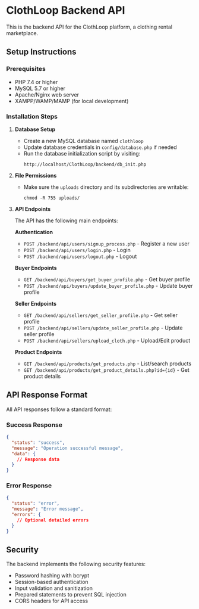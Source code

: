 # ClothLoop Backend API

This is the backend API for the ClothLoop platform, a clothing rental marketplace.

## Setup Instructions

### Prerequisites
- PHP 7.4 or higher
- MySQL 5.7 or higher
- Apache/Nginx web server
- XAMPP/WAMP/MAMP (for local development)

### Installation Steps

1. **Database Setup**
   - Create a new MySQL database named `clothloop`
   - Update database credentials in `config/database.php` if needed
   - Run the database initialization script by visiting:
     ```
     http://localhost/ClothLoop/backend/db_init.php
     ```

2. **File Permissions**
   - Make sure the `uploads` directory and its subdirectories are writable:
     ```
     chmod -R 755 uploads/
     ```

3. **API Endpoints**

   The API has the following main endpoints:

   **Authentication**
   - `POST /backend/api/users/signup_process.php` - Register a new user
   - `POST /backend/api/users/login.php` - Login
   - `POST /backend/api/users/logout.php` - Logout

   **Buyer Endpoints**
   - `GET /backend/api/buyers/get_buyer_profile.php` - Get buyer profile
   - `POST /backend/api/buyers/update_buyer_profile.php` - Update buyer profile

   **Seller Endpoints**
   - `GET /backend/api/sellers/get_seller_profile.php` - Get seller profile
   - `POST /backend/api/sellers/update_seller_profile.php` - Update seller profile
   - `POST /backend/api/sellers/upload_cloth.php` - Upload/Edit product

   **Product Endpoints**
   - `GET /backend/api/products/get_products.php` - List/search products
   - `GET /backend/api/products/get_product_details.php?id={id}` - Get product details

## API Response Format

All API responses follow a standard format:

### Success Response
```json
{
  "status": "success",
  "message": "Operation successful message",
  "data": {
    // Response data
  }
}
```

### Error Response
```json
{
  "status": "error",
  "message": "Error message",
  "errors": {
    // Optional detailed errors
  }
}
```

## Security

The backend implements the following security features:
- Password hashing with bcrypt
- Session-based authentication
- Input validation and sanitization
- Prepared statements to prevent SQL injection
- CORS headers for API access 